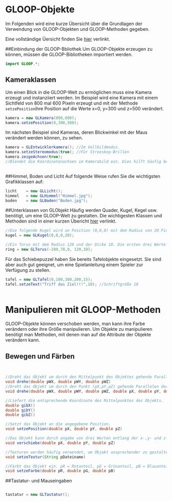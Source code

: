 # GLOOP-Objekte
Im Folgenden wird eine kurze Übersicht über die Grundlagen der Verwendung von GLOOP-Objekten und GLOOP-Methoden gegeben.

Eine vollständige Üersicht finden Sie [hier](http://www.schulentwicklung.nrw.de/cms/upload/gloop/dokumentation/Komplettuebersicht_GLOOP_3.7.pdf "Komplettuebersicht_GLOOP_3.7") verlinkt.

##Einbindung der GLOOP-Bbliothek
Um GLOOP-Objekte erzeugen zu können, müssen die GLOOP-Bibliotheken importiert werden.
```java
import GLOOP.*;
```

## Kameraklassen
Um einen Blick in die GLOOP-Welt zu ermöglichen muss eine Kamera erzeugt und instanziiert werden. Im Beispiel wird eine Kamera mit einem Sichtfeld von 800 mal 600 Pixeln erzeugt und mit der Methode `setzePosition`ihre Position auf die Werte x=0, y=300 und z=500 verändert.
```java
kamera = new GLKamera(800,600);     
kamera.setzePosition(0,300,500);
```
Im nächsten Beispiel sind Kameras, deren Blickwinkel mit der Maus verändert werden können, zu sehen.

 ```java
kamera = GLEntwicklerkamera(); //Im Vollbildmodus.
kamera.setzeStereomodus(true); //Für Streoskop-Brillen
kamera.zeigeAchsen(true); //Blendet die Koordinatenachsen im Kamerabild ein. Dies hilft häufig bei der Orientierung im Raum.
  
 ``` 

##Himmel, Boden und Licht
Auf folgende Weise rufen Sie die wichtigsten Grafikklassen auf:

```java
licht    = new GLLicht(); 
himmel   = new GLHimmel("Himmel.jpg");
boden    = new GLBoden("Boden.jpg");

```

##Unterklassen von GLObjekt
Häufig werden Quader, Kugel, Kegel usw. benötigt, um eine GLOOP-Welt zu gestalten. Die wichtigesten Klassen und Methoden sind in einer kurzen Übericht [hier](http://www.schulentwicklung.nrw.de/cms/upload/gloop/dokumentation/Grundlagenuebersicht_GLOOP_3.7.pdf "Grundlagenuebersicht_GLOOP_3.7") verlinkt.

```java
//Die folgende Kugel wird an Position (0,0,0) mit dem Radius von 20 Pixeln erstellt.
kugel = new GLKugel(0,0,0,20);

//Ein Torus mit dem Radius 120 und der Dicke 10. Die ersten drei Werte geben wieder die Position des Ringes an.
ring = new GLTorus(-280,70,0, 120,10);

```
Für das Schiebepuzzel haben Sie bereits Tafelobjekte eingesetzt. Sie sind aber auch gut geeignet, um eine Spielanleitung einem Spieler zur Verfügung zu stellen.

```java
tafel = new GLTafel(0,100,300,200,15);
tafel.setzeText("Triff das Ziel!!!",10); //Schriftgröße 10
        
```

# Manipulieren mit GLOOP-Methoden
GLOOP-Objekte können verschoben werden, man kann ihre Farbe verändern oder ihre Größe manipulieren. Um Objekte zu manipulieren benötigt man Methoden, mit denen man auf die Attribute der Objekte verändern kann.


## Bewegen und Färben

```java

//Dreht das Objekt um durch den Mittelpunkt des Objektes gehende Parallelen der Koordinatenachsen.
void drehe(double pWX, double pWY, double pWZ)
//Dreht das Objekt um durch den Punkt (pX,pY,pZ) gehende Parallelen der Koordinatenachsen.
void drehe(double pWX, double pWY, double pWZ, double pX, double pY, double pZ)  

//Liefert die entsprechende Koordinate des Mittelpunktes des Objekts.
double gibX()double gibY()double gibZ()

//Setzt das Objekt an die angegebene Position.
void setzePosition(double pX, double pY, double pZ)

//Das Objekt kann durch angabe von drei Werten entlang der x-,y- und z-Achse verschoben werden.
void verschiebe(double pX, double pY, double pZ)

//Texturen werden häufig verwendet, um Objekt ansprechender zu gestalten. Die jpg- oder png-Datei muss im Projektordner liegen. void setzeTextur(String pDateiname)

//Färbt das Objekt ein. pR = Rotanteil, pG = Grünanteil, pB = Blauanteil
void setzeFarbe(double pR, double pG, double pB)

```

##Tastatur- und Mauseingaben

```java

tastatur = new GLTastatur();

```